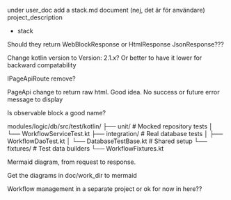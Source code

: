 

under user_doc add a stack.md document (nej, det är för användare)
project_description
- stack


Should they return WebBlockResponse or HtmlResponse JsonResponse???

Change kotlin version to Version: 2.1.x? Or better to have it lower
for backward compatability


IPageApiRoute remove?

PageApi change to return raw html. Good idea. No success
or future error message to display

Is observable block a good name?

modules/logic/db/src/test/kotlin/
├── unit/                    # Mocked repository tests
│   └── WorkflowServiceTest.kt
├── integration/             # Real database tests
│   ├── WorkflowDaoTest.kt
│   └── DatabaseTestBase.kt  # Shared setup
└── fixtures/                # Test data builders
└── WorkflowFixtures.kt

Mermaid diagram, from request to response.

Get the diagrams in doc/work_dir to mermaid


Workflow management in a separate project or ok for now in here??
